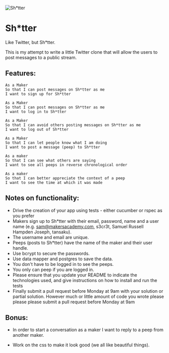![Sh*tter](https://github.com/twilliams1988/chitter-challenge/blob/master/sh-tter_logo.jpg "Sh*tter")

Sh*tter
=================

Like Twitter, but Sh*tter.

This is my attempt to write a little Twitter clone that will allow the users to post messages to a public stream.

Features:
-------

```
As a Maker
So that I can post messages on Sh*tter as me
I want to sign up for Sh*tter

As a Maker
So that I can post messages on Sh*tter as me
I want to log in to Sh*tter

As a Maker
So that I can avoid others posting messages on Sh*tter as me
I want to log out of Sh*tter

As a Maker
So that I can let people know what I am doing  
I want to post a message (peep) to Sh*tter

As a maker
So that I can see what others are saying  
I want to see all peeps in reverse chronological order

As a maker
So that I can better appreciate the context of a peep
I want to see the time at which it was made
```

Notes on functionality:
------

* Drive the creation of your app using tests - either cucumber or rspec as you prefer
* Makers sign up to Sh*tter with their email, password, name and a user name (e.g. sam@makersacademy.com, s3cr3t, Samuel Russell Hampden Joseph, tansaku).
* The username and email are unique.
* Peeps (posts to Sh*tter) have the name of the maker and their user handle.
* Use bcrypt to secure the passwords.
* Use data mapper and postgres to save the data.
* You don't have to be logged in to see the peeps.
* You only can peep if you are logged in.
* Please ensure that you update your README to indicate the technologies used, and give instructions on how to install and run the tests
* Finally submit a pull request before Monday at 9am with your solution or partial solution.  However much or little amount of code you wrote please please please submit a pull request before Monday at 9am

Bonus:
-----


* In order to start a conversation as a maker I want to reply to a peep from another maker.

* Work on the css to make it look good (we all like beautiful things).
